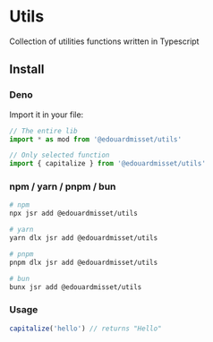 # Utils

Collection of utilities functions written in Typescript

## Install

### Deno

Import it in your file:

```ts
// The entire lib
import * as mod from '@edouardmisset/utils'

// Only selected function
import { capitalize } from '@edouardmisset/utils'
```

### npm / yarn / pnpm / bun

```sh
# npm
npx jsr add @edouardmisset/utils

# yarn
yarn dlx jsr add @edouardmisset/utils

# pnpm
pnpm dlx jsr add @edouardmisset/utils

# bun
bunx jsr add @edouardmisset/utils
```

### Usage

```ts
capitalize('hello') // returns "Hello"
```
